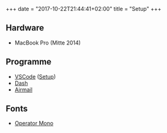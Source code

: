 +++
date = "2017-10-22T21:44:41+02:00"
title = "Setup"
+++

## Hardware
- MacBook Pro (Mitte 2014)

## Programme
- [VSCode](https://code.visualstudio.com/) ([Setup](https://gist.github.com/andi1984/690e55c1bcf192299abf1e4f42e13404))
- [Dash](https://kapeli.com/dash)
- [Airmail](http://airmailapp.com/)

## Fonts
- [Operator Mono](https://www.typography.com/fonts/operator/overview/)
